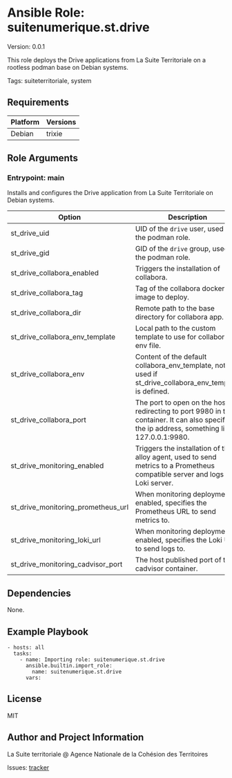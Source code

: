 <!-- BEGIN_ANSIBLE_DOCS -->
# Ansible Role: suitenumerique.st.drive
Version: 0.0.1

This role deploys the Drive applications from La Suite Territoriale on a rootless podman base on Debian systems.

Tags: suiteterritoriale, system

## Requirements

| Platform | Versions |
| -------- | -------- |
| Debian | trixie |

## Role Arguments


### Entrypoint: main

Installs and configures the Drive application from La Suite Territoriale on Debian systems.

|Option|Description|Type|Required|Default|
|---|---|---|---|---|
| st_drive_uid | UID of the `drive` user, used for the podman role. | int | no | 1100 |
| st_drive_gid | GID of the `drive` group, used for the podman role. | int | no | {{ st_drive_uid }} |
| st_drive_collabora_enabled | Triggers the installation of collabora. | bool | no | False |
| st_drive_collabora_tag | Tag of the collabora docker image to deploy. | str | no | latest |
| st_drive_collabora_dir | Remote path to the base directory for collabora app. | str | no | /opt/drive/collabora |
| st_drive_collabora_env_template | Local path to the custom template to use for collabora env file. | str | no | collabora/env.j2 |
| st_drive_collabora_env | Content of the default collabora_env_template, not used if st_drive_collabora_env_template is defined. | str | no |  |
| st_drive_collabora_port | The port to open on the host, redirecting to port 9980 in the container. It can also specify the ip address, something like 127.0.0.1:9980. | str | no | 9980 |
| st_drive_monitoring_enabled | Triggers the installation of the alloy agent, used to send metrics to a Prometheus compatible server and logs to a Loki server. | bool | no | False |
| st_drive_monitoring_prometheus_url | When monitoring deployment is enabled, specifies the Prometheus URL to send metrics to. | str | no |  |
| st_drive_monitoring_loki_url | When monitoring deployment is enabled, specifies the Loki URL to send logs to. | str | no |  |
| st_drive_monitoring_cadvisor_port | The host published port of the cadvisor container. | str | no | 127.0.0.1:58080 |



## Dependencies
None.

## Example Playbook

```
- hosts: all
  tasks:
    - name: Importing role: suitenumerique.st.drive
      ansible.builtin.import_role:
        name: suitenumerique.st.drive
      vars:
```

## License

MIT

## Author and Project Information
La Suite territoriale @ Agence Nationale de la Cohésion des Territoires

Issues: [tracker](https://github.com/suitenumerique/st-ansible/issues)
<!-- END_ANSIBLE_DOCS -->
